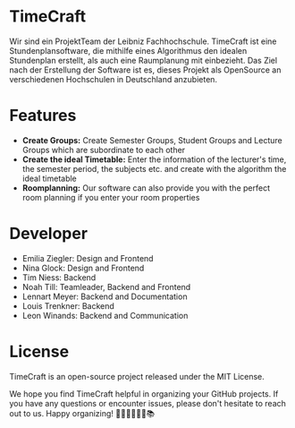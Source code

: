 # TimeCraft

Wir sind ein ProjektTeam der Leibniz Fachhochschule.
TimeCraft ist eine Stundenplansoftware, die mithilfe eines Algorithmus den idealen Stundenplan erstellt, als auch eine
Raumplanung mit einbezieht.
Das Ziel nach der Erstellung der Software ist es, dieses Projekt als OpenSource an verschiedenen Hochschulen in
Deutschland anzubieten.

# Features

* **Create Groups:** Create Semester Groups, Student Groups and Lecture Groups which are subordinate to each other
* **Create the ideal Timetable:** Enter the information of the lecturer's time, the semester period, the subjects etc.
  and create with the algorithm the ideal timetable
* **Roomplanning:** Our software can also provide you with the perfect room planning if you enter your room properties

# Developer

* Emilia Ziegler: Design and Frontend
* Nina Glock: Design and Frontend
* Tim Niess: Backend
* Noah Till: Teamleader, Backend and Frontend
* Lennart Meyer: Backend and Documentation
* Louis Trenkner: Backend
* Leon Winands: Backend and Communication

# License

TimeCraft is an open-source project released under the MIT License.

We hope you find TimeCraft helpful in organizing your GitHub projects. If you have any questions or encounter issues,
please don't hesitate to reach out to us. Happy organizing! 💼🚀👩‍🏫👨‍💻📚